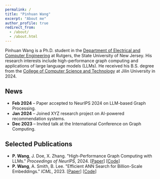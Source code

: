 ```yaml
---
permalink: /
title: "Pinhuan Wang"
excerpt: "About me"
author_profile: true
redirect_from: 
  - /about/
  - /about.html
---
```


Pinhuan Wang is a Ph.D. student in the [Department of Electrical and Computer Engineering](https://www.ece.rutgers.edu/) at Rutgers, the State University of New Jersey. His research interests include high-performance graph computing and applications of large language models (LLMs). He received his B.S. degree from the [College of Computer Science and Technology](https://ccst.jlu.edu.cn/index.htm) at Jilin University in 2024.

<!-- News Section -->
<h2>News</h2>
<ul>
    <li><strong>Feb 2024</strong> – Paper accepted to NeurIPS 2024 on LLM-based Graph Processing.</li>
    <li><strong>Jan 2024</strong> – Joined XYZ research project on AI-powered recommendation systems.</li>
    <li><strong>Dec 2023</strong> – Invited talk at the International Conference on Graph Computing.</li>
</ul>

<!-- Selected Publications Section -->
<h2>Selected Publications</h2>
<ul>
    <li>
        <strong>P. Wang</strong>, J. Doe, X. Zhang. "High-Performance Graph Computing with LLMs." 
        <em>Proceedings of NeurIPS</em>, 2024. [<a href="#">Paper</a>] [<a href="#">Code</a>]
    </li>
    <li>
        <strong>P. Wang</strong>, A. Smith, B. Lee. "Efficient ANN Search for Billion-Scale Embeddings." 
        <em>ICML</em>, 2023. [<a href="#">Paper</a>] [<a href="#">Code</a>]
    </li>
</ul>


<div style="width: 200px; height: 200px;">
  <script type="text/javascript" id="clstr_globe" src="//clustrmaps.com/globe.js?d=njeZL_slsk0Q_HE2jY4RFFs9PkDvGLkMDTGOaEGzQCg"></script>
</div>
